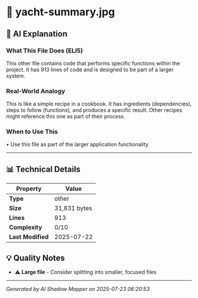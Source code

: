 # 📄 yacht-summary.jpg

## 🤖 AI Explanation

### What This File Does (ELI5)
This other file contains code that performs specific functions within the project. It has 913 lines of code and is designed to be part of a larger system.

### Real-World Analogy
This is like a simple recipe in a cookbook. It has ingredients (dependencies), steps to follow (functions), and produces a specific result. Other recipes might reference this one as part of their process.

### When to Use This
• Use this file as part of the larger application functionality

---

## 📊 Technical Details

| Property | Value |
|----------|-------|
| **Type** | other |
| **Size** | 31,831 bytes |
| **Lines** | 913 |
| **Complexity** | 0/10 |
| **Last Modified** | 2025-07-22 |

## 💡 Quality Notes

- ⚠️ **Large file** - Consider splitting into smaller, focused files

---
*Generated by AI Shadow Mapper on 2025-07-23 06:20:53*